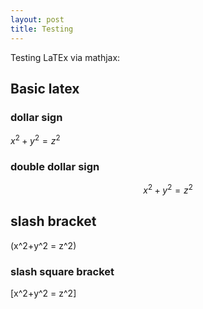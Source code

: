 ```yaml
---
layout: post
title: Testing
---
```


Testing LaTEx via mathjax:

## Basic latex

### dollar sign 
$x^2+y^2 = z^2$

### double dollar sign 

$$x^2+y^2 = z^2$$

## slash bracket

\(x^2+y^2 = z^2\)

### slash square bracket
\[x^2+y^2 = z^2\]
